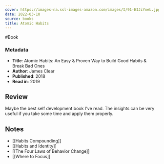 ```yaml
---
cover: https://images-na.ssl-images-amazon.com/images/I/91-EIJiYneL.jpg
date: 2022-03-10
source: books
title: Atomic Habits
---
```


#Book

### Metadata
- **Title**: Atomic Habits: An Easy & Proven Way to Build Good Habits & Break Bad Ones
- **Author**: James Clear
- **Published**: 2018
- **Read in**: 2019

## Review

Maybe the best self development book I've read. The insights can be very useful if you take some time and apply them properly.

## Notes
- [[Habits Compounding]]
- [[Habits and Identity]]
- [[The Four Laws of Behavior Change]]
- [[Where to Focus]]